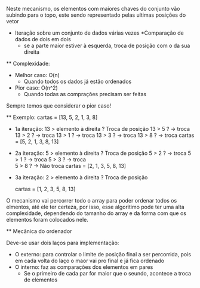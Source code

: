 Neste mecanismo, os elementos com maiores chaves do conjunto vão subindo para o topo, este sendo representado pelas ultimas posições do vetor

- Iteração sobre um conjunto de dados várias vezes
  \*Comparação de dados de dois em dois
  - se a parte maior estiver à esquerda, troca de posição com o da sua direita

\*\* Complexidade:

- Melhor caso: O(n)
  - Quando todos os dados já estão ordenados
- Pior caso: O(n^2)
  - Quando todas as comprações precisam ser feitas

Sempre temos que considerar o pior caso!

\*\* Exemplo:
cartas = [13, 5, 2, 1, 3, 8]

- 1a iteração: 13 > elemento à direita ? Troca de posição
  13 > 5 ? -> troca
  13 > 2 ? -> troca
  13 > 1 ? -> troca
  13 > 3 ? -> troca
  13 > 8 ? -> troca
  cartas = [5, 2, 1, 3, 8, 13]
- 2a iteração: 5 > elemento à direita ? Troca de posição
  5 > 2 ? -> troca
  5 > 1 ? -> troca
  5 > 3 ? -> troca  
  5 > 8 ? -> Não troca
  cartas = [2, 1, 3, 5, 8, 13]
- 3a iteração: 2 > elemento à direita ? Troca de posição

  cartas = [1, 2, 3, 5, 8, 13]

O mecanismo vai percorrer todo o array para poder ordenar todos os elmentos, até ele ter certeza, por isso, esse algoritimo pode ter uma alta complexidade, dependendo do tamanho do array e da forma com que os elementos foram colocados nele.

\*\* Mecânica do ordenador

Deve-se usar dois laços para implementação:

- O externo: para controlar o limite de posição final a ser percorrida, pois em cada volta do laço o maor vai pro final e já fica ordenado
- O interno: faz as comparações dos elementos em pares
  - Se o primeiro de cada par for maior que o seundo, acontece a troca de elementos
